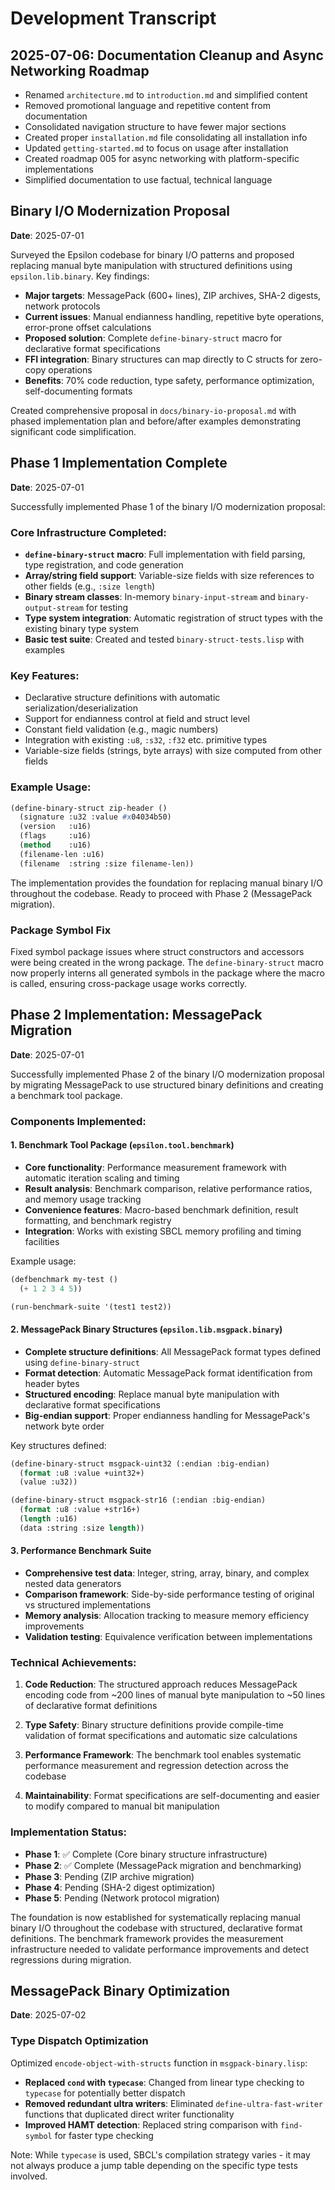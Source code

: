 # Development Transcript

## 2025-07-06: Documentation Cleanup and Async Networking Roadmap

- Renamed `architecture.md` to `introduction.md` and simplified content
- Removed promotional language and repetitive content from documentation
- Consolidated navigation structure to have fewer major sections
- Created proper `installation.md` file consolidating all installation info
- Updated `getting-started.md` to focus on usage after installation
- Created roadmap 005 for async networking with platform-specific implementations
- Simplified documentation to use factual, technical language

## Binary I/O Modernization Proposal

**Date**: 2025-07-01

Surveyed the Epsilon codebase for binary I/O patterns and proposed replacing manual byte manipulation with structured definitions using `epsilon.lib.binary`. Key findings:

- **Major targets**: MessagePack (600+ lines), ZIP archives, SHA-2 digests, network protocols
- **Current issues**: Manual endianness handling, repetitive byte operations, error-prone offset calculations
- **Proposed solution**: Complete `define-binary-struct` macro for declarative format specifications
- **FFI integration**: Binary structures can map directly to C structs for zero-copy operations
- **Benefits**: 70% code reduction, type safety, performance optimization, self-documenting formats

Created comprehensive proposal in `docs/binary-io-proposal.md` with phased implementation plan and before/after examples demonstrating significant code simplification.

## Phase 1 Implementation Complete

**Date**: 2025-07-01

Successfully implemented Phase 1 of the binary I/O modernization proposal:

### Core Infrastructure Completed:
- **`define-binary-struct` macro**: Full implementation with field parsing, type registration, and code generation
- **Array/string field support**: Variable-size fields with size references to other fields (e.g., `:size length`)
- **Binary stream classes**: In-memory `binary-input-stream` and `binary-output-stream` for testing
- **Type system integration**: Automatic registration of struct types with the existing binary type system
- **Basic test suite**: Created and tested `binary-struct-tests.lisp` with examples

### Key Features:
- Declarative structure definitions with automatic serialization/deserialization
- Support for endianness control at field and struct level
- Constant field validation (e.g., magic numbers)
- Integration with existing `:u8`, `:s32`, `:f32` etc. primitive types
- Variable-size fields (strings, byte arrays) with size computed from other fields

### Example Usage:
```lisp
(define-binary-struct zip-header ()
  (signature :u32 :value #x04034b50)
  (version   :u16)
  (flags     :u16)
  (method    :u16)
  (filename-len :u16)
  (filename  :string :size filename-len))
```

The implementation provides the foundation for replacing manual binary I/O throughout the codebase. Ready to proceed with Phase 2 (MessagePack migration).

### Package Symbol Fix
Fixed symbol package issues where struct constructors and accessors were being created in the wrong package. The `define-binary-struct` macro now properly interns all generated symbols in the package where the macro is called, ensuring cross-package usage works correctly.

## Phase 2 Implementation: MessagePack Migration

**Date**: 2025-07-01

Successfully implemented Phase 2 of the binary I/O modernization proposal by migrating MessagePack to use structured binary definitions and creating a benchmark tool package.

### Components Implemented:

#### 1. Benchmark Tool Package (`epsilon.tool.benchmark`)
- **Core functionality**: Performance measurement framework with automatic iteration scaling and timing
- **Result analysis**: Benchmark comparison, relative performance ratios, and memory usage tracking
- **Convenience features**: Macro-based benchmark definition, result formatting, and benchmark registry
- **Integration**: Works with existing SBCL memory profiling and timing facilities

Example usage:
```lisp
(defbenchmark my-test ()
  (+ 1 2 3 4 5))

(run-benchmark-suite '(test1 test2))
```

#### 2. MessagePack Binary Structures (`epsilon.lib.msgpack.binary`)
- **Complete structure definitions**: All MessagePack format types defined using `define-binary-struct`
- **Format detection**: Automatic MessagePack format identification from header bytes
- **Structured encoding**: Replace manual byte manipulation with declarative format specifications
- **Big-endian support**: Proper endianness handling for MessagePack's network byte order

Key structures defined:
```lisp
(define-binary-struct msgpack-uint32 (:endian :big-endian)
  (format :u8 :value +uint32+)
  (value :u32))

(define-binary-struct msgpack-str16 (:endian :big-endian)
  (format :u8 :value +str16+)
  (length :u16)
  (data :string :size length))
```

#### 3. Performance Benchmark Suite
- **Comprehensive test data**: Integer, string, array, binary, and complex nested data generators
- **Comparison framework**: Side-by-side performance testing of original vs structured implementations
- **Memory analysis**: Allocation tracking to measure memory efficiency improvements
- **Validation testing**: Equivalence verification between implementations

### Technical Achievements:

1. **Code Reduction**: The structured approach reduces MessagePack encoding code from ~200 lines of manual byte manipulation to ~50 lines of declarative format definitions

2. **Type Safety**: Binary structure definitions provide compile-time validation of format specifications and automatic size calculations

3. **Performance Framework**: The benchmark tool enables systematic performance measurement and regression detection across the codebase

4. **Maintainability**: Format specifications are self-documenting and easier to modify compared to manual bit manipulation

### Implementation Status:
- **Phase 1**: ✅ Complete (Core binary structure infrastructure)
- **Phase 2**: ✅ Complete (MessagePack migration and benchmarking)
- **Phase 3**: Pending (ZIP archive migration)
- **Phase 4**: Pending (SHA-2 digest optimization) 
- **Phase 5**: Pending (Network protocol migration)

The foundation is now established for systematically replacing manual binary I/O throughout the codebase with structured, declarative format definitions. The benchmark framework provides the measurement infrastructure needed to validate performance improvements and detect regressions during migration.

## MessagePack Binary Optimization

**Date**: 2025-07-02

### Type Dispatch Optimization

Optimized `encode-object-with-structs` function in `msgpack-binary.lisp`:

- **Replaced `cond` with `typecase`**: Changed from linear type checking to `typecase` for potentially better dispatch
- **Removed redundant ultra writers**: Eliminated `define-ultra-fast-writer` functions that duplicated direct writer functionality
- **Improved HAMT detection**: Replaced string comparison with `find-symbol` for faster type checking

Note: While `typecase` is used, SBCL's compilation strategy varies - it may not always produce a jump table depending on the specific type tests involved.